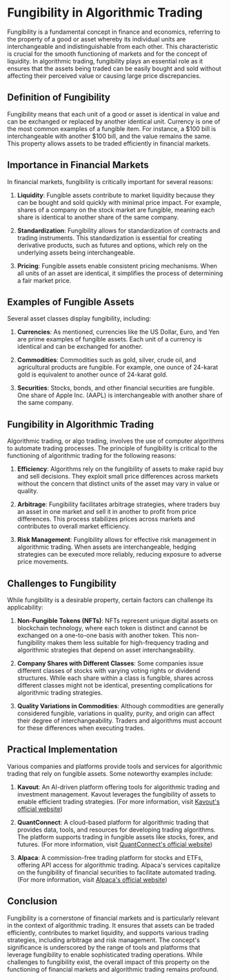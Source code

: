 # Fungibility in Algorithmic Trading

Fungibility is a fundamental concept in finance and economics, referring to the property of a good or asset whereby its individual units are interchangeable and indistinguishable from each other. This characteristic is crucial for the smooth functioning of markets and for the concept of liquidity. In algorithmic trading, fungibility plays an essential role as it ensures that the assets being traded can be easily bought and sold without affecting their perceived value or causing large price discrepancies.

## Definition of Fungibility

Fungibility means that each unit of a good or asset is identical in value and can be exchanged or replaced by another identical unit. Currency is one of the most common examples of a fungible item. For instance, a $100 bill is interchangeable with another $100 bill, and the value remains the same. This property allows assets to be traded efficiently in financial markets.

## Importance in Financial Markets

In financial markets, fungibility is critically important for several reasons:

1. **Liquidity**: Fungible assets contribute to market liquidity because they can be bought and sold quickly with minimal price impact. For example, shares of a company on the stock market are fungible, meaning each share is identical to another share of the same company.

2. **Standardization**: Fungibility allows for standardization of contracts and trading instruments. This standardization is essential for creating derivative products, such as futures and options, which rely on the underlying assets being interchangeable.

3. **Pricing**: Fungible assets enable consistent pricing mechanisms. When all units of an asset are identical, it simplifies the process of determining a fair market price.

## Examples of Fungible Assets

Several asset classes display fungibility, including:

1. **Currencies**: As mentioned, currencies like the US Dollar, Euro, and Yen are prime examples of fungible assets. Each unit of a currency is identical and can be exchanged for another.

2. **Commodities**: Commodities such as gold, silver, crude oil, and agricultural products are fungible. For example, one ounce of 24-karat gold is equivalent to another ounce of 24-karat gold.

3. **Securities**: Stocks, bonds, and other financial securities are fungible. One share of Apple Inc. (AAPL) is interchangeable with another share of the same company.

## Fungibility in Algorithmic Trading

Algorithmic trading, or algo trading, involves the use of computer algorithms to automate trading processes. The principle of fungibility is critical to the functioning of algorithmic trading for the following reasons:

1. **Efficiency**: Algorithms rely on the fungibility of assets to make rapid buy and sell decisions. They exploit small price differences across markets without the concern that distinct units of the asset may vary in value or quality.

2. **Arbitrage**: Fungibility facilitates arbitrage strategies, where traders buy an asset in one market and sell it in another to profit from price differences. This process stabilizes prices across markets and contributes to overall market efficiency.

3. **Risk Management**: Fungibility allows for effective risk management in algorithmic trading. When assets are interchangeable, hedging strategies can be executed more reliably, reducing exposure to adverse price movements.

## Challenges to Fungibility

While fungibility is a desirable property, certain factors can challenge its applicability:

1. **Non-Fungible Tokens (NFTs)**: NFTs represent unique digital assets on blockchain technology, where each token is distinct and cannot be exchanged on a one-to-one basis with another token. This non-fungibility makes them less suitable for high-frequency trading and algorithmic strategies that depend on asset interchangeability.

2. **Company Shares with Different Classes**: Some companies issue different classes of stocks with varying voting rights or dividend structures. While each share within a class is fungible, shares across different classes might not be identical, presenting complications for algorithmic trading strategies.

3. **Quality Variations in Commodities**: Although commodities are generally considered fungible, variations in quality, purity, and origin can affect their degree of interchangeability. Traders and algorithms must account for these differences when executing trades.

## Practical Implementation

Various companies and platforms provide tools and services for algorithmic trading that rely on fungible assets. Some noteworthy examples include:

1. **Kavout**: An AI-driven platform offering tools for algorithmic trading and investment management. Kavout leverages the fungibility of assets to enable efficient trading strategies. (For more information, visit [Kavout's official website](https://www.kavout.com))

2. **QuantConnect**: A cloud-based platform for algorithmic trading that provides data, tools, and resources for developing trading algorithms. The platform supports trading in fungible assets like stocks, forex, and futures. (For more information, visit [QuantConnect's official website](https://www.quantconnect.com))

3. **Alpaca**: A commission-free trading platform for stocks and ETFs, offering API access for algorithmic trading. Alpaca's services capitalize on the fungibility of financial securities to facilitate automated trading. (For more information, visit [Alpaca's official website](https://alpaca.markets))

## Conclusion

Fungibility is a cornerstone of financial markets and is particularly relevant in the context of algorithmic trading. It ensures that assets can be traded efficiently, contributes to market liquidity, and supports various trading strategies, including arbitrage and risk management. The concept's significance is underscored by the range of tools and platforms that leverage fungibility to enable sophisticated trading operations. While challenges to fungibility exist, the overall impact of this property on the functioning of financial markets and algorithmic trading remains profound.